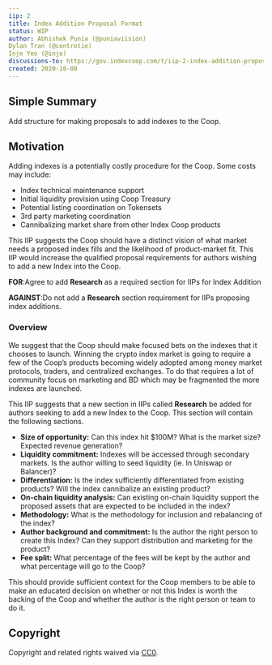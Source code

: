 ```yaml
---
iip: 2
title: Index Addition Proposal Format
status: WIP
author: Abhishek Punia (@puniaviision)
Dylan Tran (@controtie)
Inje Yeo (@inje)
discussions-to: https://gov.indexcoop.com/t/iip-2-index-addition-proposal-structure/85/2
created: 2020-10-08
---
```


## Simple Summary
Add structure for making proposals to add indexes to the Coop.
## Motivation
Adding indexes is a potentially costly procedure for the Coop. Some costs may include:

* Index technical maintenance support
* Initial liquidity provision using Coop Treasury
* Potential listing coordination on Tokensets
* 3rd party marketing coordination
* Cannibalizing market share from other Index Coop products

This IIP suggests the Coop should have a distinct vision of what market needs a proposed index fills and the likelihood of product-market fit. This IIP would increase the qualified proposal requirements for authors wishing to add a new Index into the Coop.

**FOR**:Agree to add **Research** as a required section for IIPs for Index Addition

**AGAINST**:Do not add a **Research** section requirement for IIPs proposing index additions.
 
### Overview
We suggest that the Coop should make focused bets on the indexes that it chooses to launch. Winning the crypto index market is going to require a few of the Coop’s products becoming widely adopted among money market protocols, traders, and centralized exchanges. To do that requires a lot of community focus on marketing and BD which may be fragmented the more indexes are launched.

This IIP suggests that a new section in IIPs called **Research** be added for authors seeking to add a new Index to the Coop. This section will contain the following sections.

* **Size of opportunity:** Can this index hit $100M? What is the market size? Expected revenue generation?
* **Liquidity commitment:** Indexes will be accessed through secondary markets. Is the author willing to seed liquidity (ie. In Uniswap or Balancer)?
* **Differentiation:** Is the index sufficiently differentiated from existing products? Will the index cannibalize an existing product?
* **On-chain liquidity analysis:** Can existing on-chain liquidity support the proposed assets that are expected to be included in the index?
* **Methodology:** What is the methodology for inclusion and rebalancing of the index?
* **Author background and commitment:** Is the author the right person to create this Index? Can they support distribution and marketing for the product?
* **Fee split:** What percentage of the fees will be kept by the author and what percentage will go to the Coop?

This should provide sufficient context for the Coop members to be able to make an educated decision on whether or not this Index is worth the backing of the Coop and whether the author is the right person or team to do it.

## Copyright
Copyright and related rights waived via [CC0](https://creativecommons.org/publicdomain/zero/1.0/).
